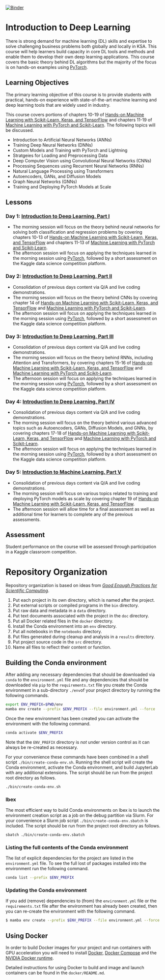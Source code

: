 [![Binder](https://mybinder.org/badge_logo.svg)](https://mybinder.org/v2/gh/KAUST-Academy/introduction-to-machine-learning/HEAD)

# Introduction to Deep Learning

There is strong demand for machine learning (DL) skills and expertise to solve challenging business problems both globally and locally in KSA. This course will help learners build capacity in core DL tools and methods and enable them to develop their own deep learning applications. This course covers the basic theory behind DL algorithms but the majority of the focus is on hands-on examples using [PyTorch](https://pytorch.org/).

## Learning Objectives

The primary learning objective of this course is to provide students with practical, hands-on experience with state-of-the-art machine learning and deep learning tools that are widely used in industry.

This course covers portions of chapters 10-19 of [Hands-on Machine Learning with Scikit-Learn, Keras, and TensorFlow](https://www.oreilly.com/library/view/hands-on-machine-learning/9781492032632/) and chapters 11-19 of [Machine Learning with PyTorch and Scikit-Learn](https://www.packtpub.com/product/machine-learning-with-pytorch-and-scikit-learn/9781801819312). The following topics will be discussed.

* Introduction to Artificial Neural Networks (ANNs) 
* Training Deep Neural Networks (DNNs) 
* Custom Models and Training with PyTorch and Lightning 
* Stratgeies for Loading and Preprocessing Data
* Deep Computer Vision using Convolutional Neural Networks (CNNs)  
* Processing Sequences using Recurrent Neural Networks (RNNs)
* Natural Language Processing using Transformers 
* Autoencoders, GANs, and Diffusion Models
* Graph Neural Networks (GNNs)
* Training and Deploying PyTorch Models at Scale 

## Lessons

### Day 1: [Introduction to Deep Learning, Part I](???)

* The morning session will focus on the theory behind neural networks for solving both classification and regression problems by covering chapters 10-13 of [Hands-on Machine Learning with Scikit-Learn, Keras, and TensorFlow](https://www.oreilly.com/library/view/hands-on-machine-learning/9781492032632/) and chapters 11-13 of [Machine Learning with PyTorch and Scikit-Learn](https://www.packtpub.com/product/machine-learning-with-pytorch-and-scikit-learn/9781801819312).  
* The afternoon session will focus on applying the techniques learned in the morning session using [PyTorch](https://pytorch.org/), followed by a short assessment on the Kaggle data science competition platform.

### Day 2: [Introduction to Deep Learning, Part II](???)

* Consolidation of previous days content via Q/A and live coding demonstrations.  
* The morning session will focus on the theory behind CNNs by covering chapter 14 of [Hands-on Machine Learning with Scikit-Learn, Keras, and TensorFlow](https://www.oreilly.com/library/view/hands-on-machine-learning/9781492032632/) and [Machine Learning with PyTorch and Scikit-Learn](https://www.packtpub.com/product/machine-learning-with-pytorch-and-scikit-learn/9781801819312).    
* The afternoon session will focus on applying the techniques learned in the morning session using [PyTorch](https://pytorch.org/), followed by a short assessment on the Kaggle data science competition platform.

### Day 3: [Introduction to Deep Learning, Part III](???)

* Consolidation of previous days content via Q/A and live coding demonstrations.  
* The morning session will focus on the theory behind RNNs, including Attention and Transformers, by covering chapters 15-16 of [Hands-on Machine Learning with Scikit-Learn, Keras, and TensorFlow](https://www.oreilly.com/library/view/hands-on-machine-learning/9781492032632/) and [Machine Learning with PyTorch and Scikit-Learn](https://www.packtpub.com/product/machine-learning-with-pytorch-and-scikit-learn/9781801819312).  
* The afternoon session will focus on applying the techniques learned in the morning session using [PyTorch](https://pytorch.org/), followed by a short assessment on the Kaggle data science competition platform.

### Day 4: [Introduction to Deep Learning, Part IV](???)

* Consolidation of previous days content via Q/A and live coding demonstrations.  
* The morning session will focus on the theory behind various advanced topics such as Autoencoders, GANs, Diffusion Models, and GNNs, by covering chapters 17-18 of [Hands-on Machine Learning with Scikit-Learn, Keras, and TensorFlow](https://www.oreilly.com/library/view/hands-on-machine-learning/9781492032632/) and [Machine Learning with PyTorch and Scikit-Learn](https://www.packtpub.com/product/machine-learning-with-pytorch-and-scikit-learn/9781801819312).  
* The afternoon session will focus on applying the techniques learned in the morning session using [PyTorch](https://pytorch.org/), followed by a short assessment on the Kaggle data science competition platform.

### Day 5: [Introduction to Machine Learning, Part V](???)

* Consolidation of previous days content via Q/A and live coding demonstrations.  
* The morning session will focus on various topics related to training and deploying PyTorch models as scale by covering chapter 19 of [Hands-on Machine Learning with Scikit-Learn, Keras, and TensorFlow](https://www.oreilly.com/library/view/hands-on-machine-learning/9781492032632/). 
* The afternoon session will allow time for a final assessment as well as additional time for learners to complete any of the previous assessments.

## Assessment

Student performance on the course will be assessed through participation in a Kaggle classroom competition. 

# Repository Organization

Repository organization is based on ideas from [_Good Enough Practices for Scientific Computing_](https://journals.plos.org/ploscompbiol/article?id=10.1371/journal.pcbi.1005510).

1. Put each project in its own directory, which is named after the project.
2. Put external scripts or compiled programs in the `bin` directory.
3. Put raw data and metadata in a `data` directory.
4. Put text documents associated with the project in the `doc` directory.
5. Put all Docker related files in the `docker` directory.
6. Install the Conda environment into an `env` directory. 
7. Put all notebooks in the `notebooks` directory.
8. Put files generated during cleanup and analysis in a `results` directory.
9. Put project source code in the `src` directory.
10. Name all files to reflect their content or function.

## Building the Conda environment

After adding any necessary dependencies that should be downloaded via `conda` to the 
`environment.yml` file and any dependencies that should be downloaded via `pip` to the 
`requirements.txt` file you create the Conda environment in a sub-directory `./env`of your project 
directory by running the following commands.

```bash
export ENV_PREFIX=$PWD/env
mamba env create --prefix $ENV_PREFIX --file environment.yml --force
```

Once the new environment has been created you can activate the environment with the following 
command.

```bash
conda activate $ENV_PREFIX
```

Note that the `ENV_PREFIX` directory is *not* under version control as it can always be re-created as 
necessary.

For your convenience these commands have been combined in a shell script `./bin/create-conda-env.sh`. 
Running the shell script will create the Conda environment, activate the Conda environment, and build 
JupyterLab with any additional extensions. The script should be run from the project root directory 
as follows. 

```bash
./bin/create-conda-env.sh
```

### Ibex

The most efficient way to build Conda environments on Ibex is to launch the environment creation script 
as a job on the debug partition via Slurm. For your convenience a Slurm job script 
`./bin/create-conda-env.sbatch` is included. The script should be run from the project root directory 
as follows.

```bash
sbatch ./bin/create-conda-env.sbatch
```

### Listing the full contents of the Conda environment

The list of explicit dependencies for the project are listed in the `environment.yml` file. To see 
the full lost of packages installed into the environment run the following command.

```bash
conda list --prefix $ENV_PREFIX
```

### Updating the Conda environment

If you add (remove) dependencies to (from) the `environment.yml` file or the `requirements.txt` file 
after the environment has already been created, then you can re-create the environment with the 
following command.

```bash
$ mamba env create --prefix $ENV_PREFIX --file environment.yml --force
```

## Using Docker

In order to build Docker images for your project and run containers with GPU acceleration you will 
need to install 
[Docker](https://docs.docker.com/install/linux/docker-ce/ubuntu/), 
[Docker Compose](https://docs.docker.com/compose/install/) and the 
[NVIDIA Docker runtime](https://github.com/NVIDIA/nvidia-docker).

Detailed instructions for using Docker to build and image and launch containers can be found in 
the `docker/README.md`.
